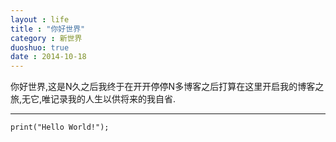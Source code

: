 ```yaml
---
layout : life
title : "你好世界"
category : 新世界
duoshuo: true
date : 2014-10-18
---
```


你好世界,这是N久之后我终于在开开停停N多博客之后打算在这里开启我的博客之旅,无它,唯记录我的人生以供将来的我自省.
******

<!-- more -->

```
print("Hello World!");
```
